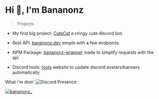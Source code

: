 <h1>Hi 👋, I'm Bananonz</h1>

> Projects 

- My first big project: [CuteCat](https://cutecat.click) a cringy cute discord bot.

- Rest API: [bananonz.dev](https://api.bananonz.dev) simple with a few endpoints.

- NPM Package: [bananonz-wrapper](https://bananonz.dev/bananonz-wrapper) made to simplify requests with the api

- Discord tools: [tools](https://tools.bananonz.dev) website to update discord avatars/banners automatically

What i'm doin'
![Discord Presence](https://lanyard.cnrad.dev/api/660477458209964042)

<p align="left"> <a href="https://twitter.com/bananonz_" target="blank"><img src="https://img.shields.io/twitter/follow/bananonz_?logo=twitter&style=for-the-badge" alt="bananonz_" /></a> </p>

